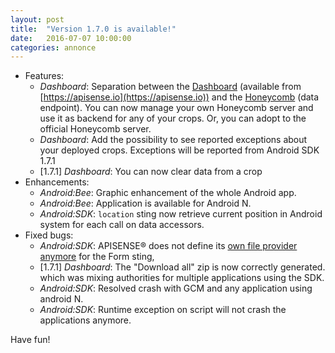 ```yaml
---
layout: post
title:  "Version 1.7.0 is available!"
date:   2016-07-07 10:00:00
categories: annonce
---
```


- Features:
  - _Dashboard_: Separation between the [Dashboard](/en/1.7.0/guide/dashboard) (available from [https://apisense.io](https://apisense.io)) and the [Honeycomb](/en/1.7.0/guide/honeycomb) (data endpoint).
  You can now manage your own Honeycomb server and use it as backend for any of your crops. Or, you can adopt to the official Honeycomb server.
  - _Dashboard_: Add the possibility to see reported exceptions about your deployed crops. Exceptions will be reported from Android SDK 1.7.1
  - [1.7.1] _Dashboard_: You can now clear data from a crop
- Enhancements:
  - _Android:Bee_: Graphic enhancement of the whole Android app.
  - _Android:Bee_: Application is available for Android N.
  - _Android:SDK_: `location` sting now retrieve current position in Android system for each call on data accessors.
- Fixed bugs:
  - _Android:SDK_: APISENSE® does not define its [own file provider anymore](/en/1.7.0/guide/sdk/#add-manifest-permissions) for the Form sting,
  - [1.7.1] _Dashboard_: The "Download all" zip is now correctly generated.
  which was mixing authorities for multiple applications using the SDK.
  - _Android:SDK_: Resolved crash with GCM and any application using android N.
  - _Android:SDK_: Runtime exception on script will not crash the applications anymore.

Have fun!
